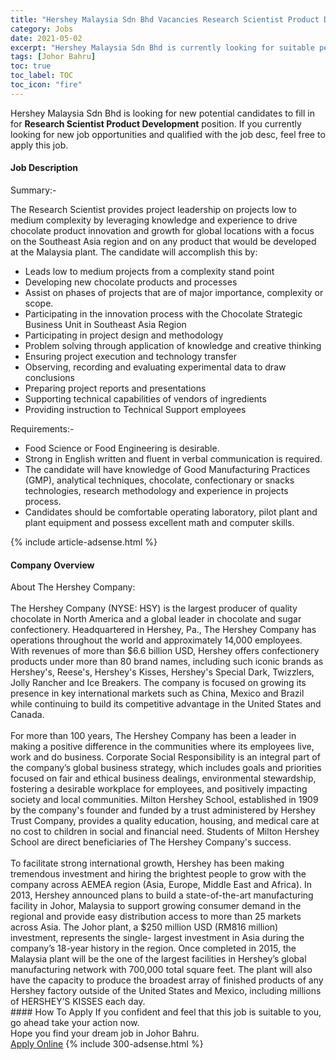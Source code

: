 ```yaml
---
title: "Hershey Malaysia Sdn Bhd Vacancies Research Scientist Product Development" 
category: Jobs 
date: 2021-05-02 
excerpt: "Hershey Malaysia Sdn Bhd is currently looking for suitable person to fill in the Research Scientist Product Development which based in Johor Bahru" 
tags: [Johor Bahru] 
toc: true 
toc_label: TOC 
toc_icon: "fire" 
--- 
```


<p>Hershey Malaysia Sdn Bhd is looking for new potential candidates to fill in for <b>Research Scientist Product Development</b> position. If you currently looking for new job opportunities and qualified with the job desc, feel free to apply this job.
</p><div><div><h4>Job Description</h4></div><div><div><span><div><p>Summary:-</p><p>The Research Scientist provides project leadership on projects low to medium complexity by leveraging knowledge and experience to drive chocolate product innovation and growth for global locations with a focus on the Southeast Asia region and on any product that would be developed at the Malaysia plant. The candidate will accomplish this by:</p><ul><li>Leads low to medium projects from a complexity stand point</li><li>Developing new chocolate products and processes</li><li>Assist on phases of projects that are of major importance, complexity or scope.</li><li>Participating in the innovation process with the Chocolate Strategic Business Unit in Southeast Asia Region</li><li>Participating in project design and methodology</li><li>Problem solving through application of knowledge and creative thinking</li><li>Ensuring project execution and technology transfer</li><li>Observing, recording and evaluating experimental data to draw conclusions</li><li>Preparing project reports and presentations</li><li>Supporting technical capabilities of vendors of ingredients</li><li>Providing instruction to Technical Support employees</li></ul><p>Requirements:-</p><ul><li>Food Science or Food Engineering is desirable.</li><li>Strong in English written and fluent in verbal communication is required.</li><li>The candidate will have knowledge of Good Manufacturing Practices (GMP), analytical techniques, chocolate, confectionary or snacks technologies, research methodology and experience in projects process.</li><li>Candidates should be comfortable operating laboratory, pilot plant and plant equipment and possess excellent math and computer skills.</li></ul></div></span></div></div></div> 
{% include article-adsense.html %} 
<div><div><h4>Company Overview</h4></div><div><div><span><div><div>About The Hershey Company:<br>
<br>
The Hershey Company (NYSE: HSY) is the largest producer of quality chocolate in North America and a global leader in chocolate and sugar confectionery. Headquartered in Hershey, Pa., The Hershey Company has operations throughout the world and approximately 14,000 employees.<br>
With revenues of more than $6.6 billion USD, Hershey offers confectionery products under more than 80 brand names, including such iconic brands as Hershey's, Reese's, Hershey's Kisses, Hershey's Special Dark, Twizzlers, Jolly Rancher and Ice Breakers. The company is focused on growing its presence in key international markets such as China, Mexico and Brazil while continuing to build its competitive advantage in the United States and Canada.<br>
&#160;</div>
<div>For more than 100 years, The Hershey Company has been a leader in making a positive difference in the communities where its employees live, work and do business. Corporate Social Responsibility is an integral part of the company&#8217;s global business strategy, which includes goals and priorities focused on fair and ethical business dealings, environmental stewardship, fostering a desirable workplace for employees, and positively impacting society and local communities. Milton Hershey School, established in 1909 by the company's founder and funded by a trust administered by Hershey Trust Company, provides a quality education, housing, and medical care at no cost to children in social and financial need. Students of Milton Hershey School are direct beneficiaries of The Hershey Company's success.<br>
<br>
To facilitate strong international growth, Hershey has been making tremendous investment and hiring the brightest people to grow with the company across AEMEA region (Asia, Europe, Middle East and Africa). In 2013, Hershey announced plans to build a state-of-the-art manufacturing facility in Johor, Malaysia to support growing consumer demand in the regional and provide easy distribution access to more than 25 markets across Asia. The Johor plant, a $250 million USD (RM816 million) investment, represents the single- largest investment in Asia during the company&#8217;s 18-year history in the region. Once completed in 2015, the Malaysia plant will be the one of the largest facilities in Hershey&#8217;s global manufacturing network with 700,000 total square feet. The plant will also have the capacity to produce the broadest array of finished products of any Hershey factory outside of the United States and Mexico, including millions of HERSHEY&#8217;S KISSES each day.</div></div></span></div></div></div> 
#### How To Apply 
If you confident and feel that this job is suitable to you, go ahead take your action now. <br/> 
Hope you find your dream job in Johor Bahru. <br/> 
<a href="https://www.jobstreet.com.my/en/job/research-scientist-product-development-4553964?jobId=jobstreet-my-job-4553964&" class="btn btn--info" target="_blank" rel="nofollow noopenner">Apply Online</a> 
{% include 300-adsense.html %} 